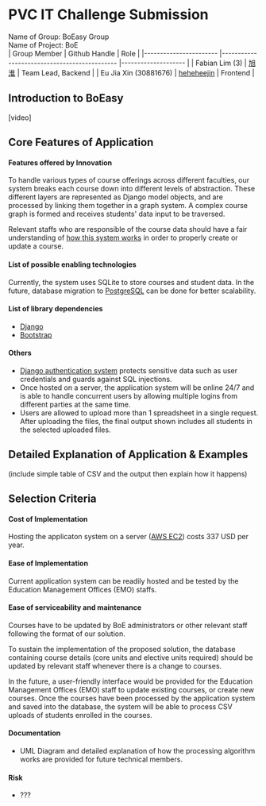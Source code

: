 
# PVC IT Challenge Submission

Name of Group: BoEasy Group  
Name of Project: BoE  
| Group Member          	| Github Handle                               	| Role               	|
|-----------------------	|---------------------------------------------	|--------------------	|
| Fabian Lim (3)        	| [旭淮](https://github.com/Weiss01)          	| Team Lead, Backend 	|
| Eu Jia Xin (30881676) 	| [heheheejin](https://github.com/heheheejin) 	| Frontend           	|

## Introduction to BoEasy
[video]

## Core Features of Application
#### Features offered by Innovation
To handle various types of course offerings across different faculties, our system breaks each course down into different levels of abstraction. These different layers are represented as Django model objects, and are processed by linking them together in a graph system. A complex course graph is formed and receives students' data input to be traversed.

Relevant staffs who are responsible of the course data should have a fair understanding of [how this system works](#detailed-explanation-of-application--examples) in order to properly create or update a course.

#### List of possible enabling technologies
Currently, the system uses SQLite to store courses and student data. In the future, database migration to [PostgreSQL](https://www.postgresql.org/) can be done for better scalability.

#### List of library dependencies
* [Django](https://www.djangoproject.com/) 
* [Bootstrap](https://getbootstrap.com/)

#### Others
* [Django authentication system](https://docs.djangoproject.com/en/4.0/topics/security/) protects sensitive data such as user credentials and guards against SQL injections.
* Once hosted on a server, the application system will be online 24/7 and is able to handle concurrent users by allowing multiple logins from different parties at the same time.
* Users are allowed to upload more than 1 spreadsheet in a single request. After uploading the files, the final output shown includes all students in the selected uploaded files.

## Detailed Explanation of Application & Examples
(include simple table of CSV and the output then explain how it happens)
## Selection Criteria
#### Cost of Implementation
Hosting the applicaton system on a server ([AWS EC2](https://aws.amazon.com/ec2/)) costs 337 USD per year.
#### Ease of Implementation
Current application system can be readily hosted and be tested by the Education Management Offices (EMO) staffs.

#### Ease of serviceability and maintenance
Courses have to be updated by BoE administrators or other relevant staff following the format of our solution. 

To sustain the implementation of the proposed solution, the database containing course details (core units and elective units required) should be updated by relevant staff whenever there is a change to courses.  
  
In the future, a user-friendly interface would be provided for the Education Management Offices (EMO) staff to update existing courses, or create new courses. Once the courses have been processed by the application system and saved into the database,  the system will be able to process CSV uploads of students enrolled in the courses. 

#### Documentation
* UML Diagram and detailed explanation of how the processing algorithm works are provided for future technical members.
#### Risk
* ???
